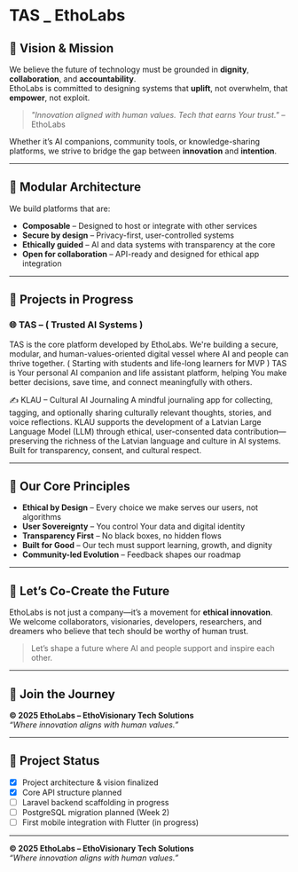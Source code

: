 # TAS _ EthoLabs

## 🌱 Vision & Mission

We believe the future of technology must be grounded in **dignity**, **collaboration**, and **accountability**.  
EthoLabs is committed to designing systems that **uplift**, not overwhelm, that **empower**, not exploit.

> _"Innovation aligned with human values. Tech that earns Your trust."_ – EthoLabs

Whether it’s AI companions, community tools, or knowledge-sharing platforms, we strive to bridge the gap between **innovation** and **intention**.

---

## 🧩 Modular Architecture

We build platforms that are:

- **Composable** – Designed to host or integrate with other services
- **Secure by design** – Privacy-first, user-controlled systems
- **Ethically guided** – AI and data systems with transparency at the core
- **Open for collaboration** – API-ready and designed for ethical app integration

---

## 🔗 Projects in Progress

### 🌐 TAS – ( Trusted AI Systems ) 
TAS is the core platform developed by EthoLabs.
We're building a secure, modular, and human-values-oriented digital vessel where AI and people can thrive together. ( Starting with students and life-long learners for MVP )
TAS is Your personal AI companion and life assistant platform, helping You make better decisions, save time, and connect meaningfully with others.


✍️ KLAU – Cultural AI Journaling
A mindful journaling app for collecting, tagging, and optionally sharing culturally relevant thoughts, stories, and voice reflections.
KLAU supports the development of a Latvian Large Language Model (LLM) through ethical, user-consented data contribution—preserving the richness of the Latvian language and culture in AI systems.
Built for transparency, consent, and cultural respect.

---

## 💫 Our Core Principles

- **Ethical by Design** – Every choice we make serves our users, not algorithms
- **User Sovereignty** – You control Your data and digital identity
- **Transparency First** – No black boxes, no hidden flows
- **Built for Good** – Our tech must support learning, growth, and dignity
- **Community-led Evolution** – Feedback shapes our roadmap

---

## 🤝 Let’s Co-Create the Future

EthoLabs is not just a company—it’s a movement for **ethical innovation**.  
We welcome collaborators, visionaries, developers, researchers, and dreamers who believe that tech should be worthy of human trust.

> Let’s shape a future where AI and people support and inspire each other.

---
## 💬 Join the Journey


**© 2025 EthoLabs – EthoVisionary Tech Solutions**  
_“Where innovation aligns with human values.”_


---

## 📁 Project Status

- [x] Project architecture & vision finalized  
- [x] Core API structure planned  
- [ ] Laravel backend scaffolding in progress  
- [ ] PostgreSQL migration planned (Week 2)  
- [ ] First mobile integration with Flutter (in progress)  

---

**© 2025 EthoLabs – EthoVisionary Tech Solutions**  
_“Where innovation aligns with human values.”_
